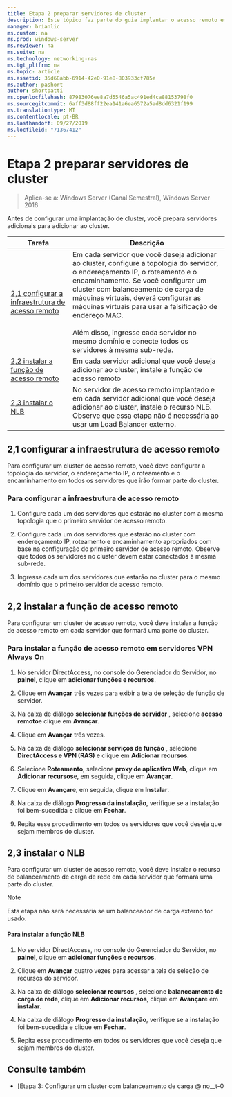 ```yaml
---
title: Etapa 2 preparar servidores de cluster
description: Este tópico faz parte do guia implantar o acesso remoto em um cluster no Windows Server 2016.
manager: brianlic
ms.custom: na
ms.prod: windows-server
ms.reviewer: na
ms.suite: na
ms.technology: networking-ras
ms.tgt_pltfrm: na
ms.topic: article
ms.assetid: 35d68abb-6914-42e0-91e8-803933cf785e
ms.author: pashort
author: shortpatti
ms.openlocfilehash: 87983076ee8a7d5546a5ac491ed4ca88153798f0
ms.sourcegitcommit: 6aff3d88ff22ea141a6ea6572a5ad8dd6321f199
ms.translationtype: MT
ms.contentlocale: pt-BR
ms.lasthandoff: 09/27/2019
ms.locfileid: "71367412"
---
```

# <a name="step-2-prepare-cluster-servers"></a>Etapa 2 preparar servidores de cluster

>Aplica-se a: Windows Server (Canal Semestral), Windows Server 2016

Antes de configurar uma implantação de cluster, você prepara servidores adicionais para adicionar ao cluster.  
  
|Tarefa|Descrição|  
|----|--------|  
|[2,1 configurar a infraestrutura de acesso remoto](#BKMK_config)|Em cada servidor que você deseja adicionar ao cluster, configure a topologia do servidor, o endereçamento IP, o roteamento e o encaminhamento. Se você configurar um cluster com balanceamento de carga de máquinas virtuais, deverá configurar as máquinas virtuais para usar a falsificação de endereço MAC.<br /><br />Além disso, ingresse cada servidor no mesmo domínio e conecte todos os servidores à mesma sub-rede.|  
|[2,2 instalar a função de acesso remoto](#BKMK_Install)|Em cada servidor adicional que você deseja adicionar ao cluster, instale a função de acesso remoto|  
|[2,3 instalar o NLB](#BKMK_NLB)|No servidor de acesso remoto implantado e em cada servidor adicional que você deseja adicionar ao cluster, instale o recurso NLB. Observe que essa etapa não é necessária ao usar um Load Balancer externo.|  
  
## <a name="BKMK_config"></a>2,1 configurar a infraestrutura de acesso remoto  
Para configurar um cluster de acesso remoto, você deve configurar a topologia do servidor, o endereçamento IP, o roteamento e o encaminhamento em todos os servidores que irão formar parte do cluster.  
  
### <a name="to-configure-the-remote-access-infrastructure"></a>Para configurar a infraestrutura de acesso remoto  
  
1.  Configure cada um dos servidores que estarão no cluster com a mesma topologia que o primeiro servidor de acesso remoto.  
  
2.  Configure cada um dos servidores que estarão no cluster com endereçamento IP, roteamento e encaminhamento apropriados com base na configuração do primeiro servidor de acesso remoto. Observe que todos os servidores no cluster devem estar conectados à mesma sub-rede.  
  
3.  Ingresse cada um dos servidores que estarão no cluster para o mesmo domínio que o primeiro servidor de acesso remoto.  
  
## <a name="BKMK_Install"></a>2,2 instalar a função de acesso remoto  
Para configurar um cluster de acesso remoto, você deve instalar a função de acesso remoto em cada servidor que formará uma parte do cluster.  
  
### <a name="to-install-the-remote-access-role-on-always-on-vpn-servers"></a>Para instalar a função de acesso remoto em servidores VPN Always On  
  
1.  No servidor DirectAccess, no console do Gerenciador do Servidor, no **painel**, clique em **adicionar funções e recursos**.  
  
2.  Clique em **Avançar** três vezes para exibir a tela de seleção de função de servidor.  
  
3.  Na caixa de diálogo **selecionar funções de servidor** , selecione **acesso remoto**e clique em **Avançar**.  
  
4.  Clique em **Avançar** três vezes.  
  
5.  Na caixa de diálogo **selecionar serviços de função** , selecione **DirectAccess e VPN (RAS)** e clique em **Adicionar recursos**.  
  
6.  Selecione **Roteamento**, selecione **proxy de aplicativo Web**, clique em **Adicionar recursos**e, em seguida, clique em **Avançar**.  
  
7. Clique em **Avançar**e, em seguida, clique em **Instalar**.  
  
8.  Na caixa de diálogo **Progresso da instalação**, verifique se a instalação foi bem-sucedida e clique em **Fechar**.  
  
9.  Repita esse procedimento em todos os servidores que você deseja que sejam membros do cluster.  
  
## <a name="BKMK_NLB"></a>2,3 instalar o NLB  
Para configurar um cluster de acesso remoto, você deve instalar o recurso de balanceamento de carga de rede em cada servidor que formará uma parte do cluster.  
  
> [!NOTE]  
> Esta etapa não será necessária se um balanceador de carga externo for usado.  
  
#### <a name="to-install-the-nlb-role"></a>Para instalar a função NLB  
  
1.  No servidor DirectAccess, no console do Gerenciador do Servidor, no **painel**, clique em **adicionar funções e recursos**.  
  
2.  Clique em **Avançar** quatro vezes para acessar a tela de seleção de recursos do servidor.  
  
3.  Na caixa de diálogo **selecionar recursos** , selecione **balanceamento de carga de rede**, clique em **Adicionar recursos**, clique em **Avançar**e em **instalar**.  
  
4.  Na caixa de diálogo **Progresso da instalação**, verifique se a instalação foi bem-sucedida e clique em **Fechar**.  
  
5.  Repita esse procedimento em todos os servidores que você deseja que sejam membros do cluster.  
  
## <a name="BKMK_Links"></a>Consulte também  
  
-   [Etapa 3: Configurar um cluster com balanceamento de carga @ no__t-0  
  



